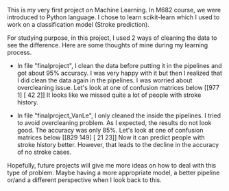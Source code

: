 This is my very first project on Machine Learning. In M682 course, we were introduced to Python language. 
I chose to learn scikit-learn which I used to work on a classification model (Stroke prediction).

For studying purpose, in this project, I used 2 ways of cleaning the data to see the difference.
Here are some thoughts of mine during my learning process.

* In file "finalproject", I clean the data before putting it in the pipelines and got about 95% accuracy.
  I was very happy with it but then I realized that I did clean the data again in the pipelines. I was worried about overcleaning issue.
  Let's look at one of confusion matrices below
  [[977   1] 
  [ 42   2]]
  It looks like we missed quite a lot of people with stroke history. 

* In file "finalproject_VanLe", I only cleaned the inside the pipelines. I tried to avoid overcleaning problem.
  As I expected, the results do not look good. The accuracy was only 85%.
  Let's look at one of confusion matrices below
  [[829 149]
  [ 21  23]]
  Now it can predict people with stroke history better. However, that leads to the decline in the accuracy of no stroke cases.

 Hopefully, future projects will give me more ideas on how to deal with this type of problem.
 Maybe having a more appropriate model, a better pipeline or/and a different perspective when I look back to this.
